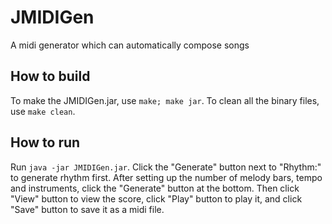 JMIDIGen
========

A midi generator which can automatically compose songs

## How to build

To make the JMIDIGen.jar, use <code>make; make jar</code>. To clean all the binary files, use <code>make clean</code>.

## How to run

Run <code>java -jar JMIDIGen.jar</code>. Click the "Generate" button next to "Rhythm:" to generate rhythm first. After setting up the number of melody bars, tempo and instruments, click the "Generate" button at the bottom. Then click "View" button to view the score, click "Play" button to play it, and click "Save" button to save it as a midi file.
